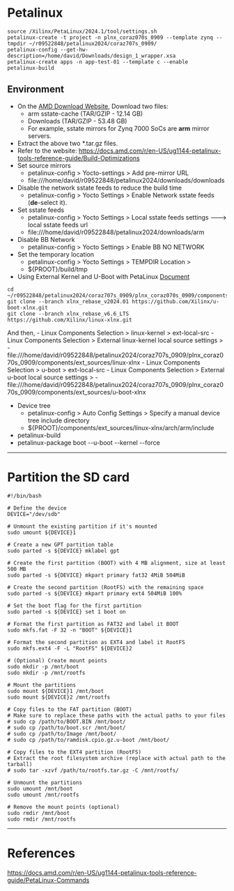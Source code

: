# Petalinux

```
source /Xilinx/PetaLinux/2024.1/tool/settings.sh
petalinux-create -t project -n plnx_coraz070s_0909 --template zynq --tmpdir ~/r09522848/petalinux2024/coraz707s_0909/
petalinux-config --get-hw-description=/home/david/Downloads/design_1_wrapper.xsa
petalinux-create apps -n app-test-01 --template c --enable
petalinux-build
```

## Environment
* On the [AMD Download Website](https://www.xilinx.com/support/download/index.html/content/xilinx/en/downloadNav/embedded-design-tools.html), Download two files: 
	- arm sstate-cache (TAR/GZIP - 12.14 GB) 
	- Downloads (TAR/GZIP - 53.48 GB) 
	- For example, sstate mirrors for Zynq 7000 SoCs are <b>arm</b> mirror servers. 
* Extract the above two *.tar.gz files. 
* Refer to the website: https://docs.amd.com/r/en-US/ug1144-petalinux-tools-reference-guide/Build-Optimizations
* Set source mirrors
	- petalinux-config > Yocto-settings > Add pre-mirror URL
	- file:///home/david/r09522848/petalinux2024/downloads/downloads
* Disable the network sstate feeds to reduce the build time
	- petalinux-config > Yocto Settings > Enable Network sstate feeds (<b>de</b>-select it).
* Set sstate feeds
	- petalinux-config > Yocto Settings > Local sstate feeds settings ---> local sstate feeds url 
	- file:///home/david/r09522848/petalinux2024/downloads/arm
* Disable BB Network
	- petalinux-config > Yocto Settings > Enable BB NO NETWORK
* Set the temporary location
	- petalinux-config > Yocto Settings > TEMPDIR Location >
	- ${PROOT}/build/tmp
* Using External Kernel and U-Boot with PetaLinux [Document](https://docs.amd.com/r/en-US/ug1144-petalinux-tools-reference-guide/Using-External-Kernel-and-U-Boot-with-PetaLinux)
```
cd ~/r09522848/petalinux2024/coraz707s_0909/plnx_coraz070s_0909/components/ext_sources
git clone --branch xlnx_rebase_v2024.01 https://github.com/Xilinx/u-boot-xlnx.git
git clone --branch xlnx_rebase_v6.6_LTS https://github.com/Xilinx/linux-xlnx.git
```
And then, 
	- Linux Components Selection > linux-kernel > ext-local-src
	- Linux Components Selection > External linux-kernel local source settings >
	- file:///home/david/r09522848/petalinux2024/coraz707s_0909/plnx_coraz070s_0909/components/ext_sources/linux-xlnx
	- Linux Components Selection > u-boot > ext-local-src
	- Linux Components Selection > External u-boot local source settings >
	- file:///home/david/r09522848/petalinux2024/coraz707s_0909/plnx_coraz070s_0909/components/ext_sources/u-boot-xlnx
* Device tree
	- petalinux-config > Auto Config Settings > Specify a manual device tree include directory 
	- ${PROOT}/components/ext_sources/linux-xlnx/arch/arm/include
* petalinux-build
* petalinux-package boot --u-boot --kernel --force
---

# Partition the SD card

```
#!/bin/bash

# Define the device
DEVICE="/dev/sdb"

# Unmount the existing partition if it's mounted
sudo umount ${DEVICE}1

# Create a new GPT partition table
sudo parted -s ${DEVICE} mklabel gpt

# Create the first partition (BOOT) with 4 MB alignment, size at least 500 MB
sudo parted -s ${DEVICE} mkpart primary fat32 4MiB 504MiB

# Create the second partition (RootFS) with the remaining space
sudo parted -s ${DEVICE} mkpart primary ext4 504MiB 100%

# Set the boot flag for the first partition
sudo parted -s ${DEVICE} set 1 boot on

# Format the first partition as FAT32 and label it BOOT
sudo mkfs.fat -F 32 -n "BOOT" ${DEVICE}1

# Format the second partition as EXT4 and label it RootFS
sudo mkfs.ext4 -F -L "RootFS" ${DEVICE}2

# (Optional) Create mount points
sudo mkdir -p /mnt/boot
sudo mkdir -p /mnt/rootfs

# Mount the partitions
sudo mount ${DEVICE}1 /mnt/boot
sudo mount ${DEVICE}2 /mnt/rootfs

# Copy files to the FAT partition (BOOT)
# Make sure to replace these paths with the actual paths to your files
# sudo cp /path/to/BOOT.BIN /mnt/boot/
# sudo cp /path/to/boot.scr /mnt/boot/
# sudo cp /path/to/Image /mnt/boot/
# sudo cp /path/to/ramdisk.cpio.gz.u-boot /mnt/boot/

# Copy files to the EXT4 partition (RootFS)
# Extract the root filesystem archive (replace with actual path to the tarball)
# sudo tar -xzvf /path/to/rootfs.tar.gz -C /mnt/rootfs/

# Unmount the partitions
sudo umount /mnt/boot
sudo umount /mnt/rootfs

# Remove the mount points (optional)
sudo rmdir /mnt/boot
sudo rmdir /mnt/rootfs

```

---

# References
https://docs.amd.com/r/en-US/ug1144-petalinux-tools-reference-guide/PetaLinux-Commands
